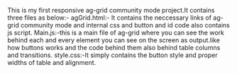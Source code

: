 This is my first responsive ag-grid community mode project.It contains three files as below:-
agGrid.html:- It contains the neccessary links of ag-grid community mode and internal css and button and id code also contains js script.
Main.js:-this is a main file of ag-grid where you can see the work behind each and every element you can see on the screen as output.like how buttons works and the code behind them also behind table columns and transitions.
style.css:-It simply contains the button style and proper widths of table and alignment.
